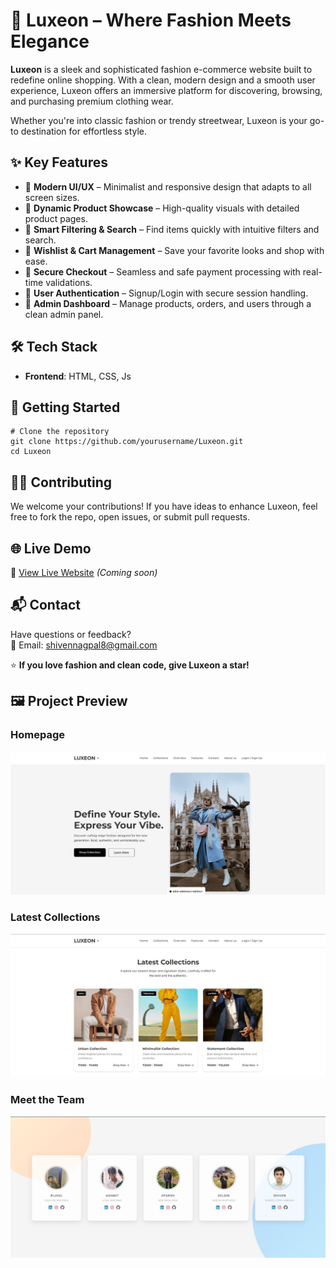 <h1>👗 Luxeon – Where Fashion Meets Elegance</h1>

<p><strong>Luxeon</strong> is a sleek and sophisticated fashion e-commerce website built to redefine online shopping. With a clean, modern design and a smooth user experience, Luxeon offers an immersive platform for discovering, browsing, and purchasing premium clothing wear.</p>

<p>Whether you're into classic fashion or trendy streetwear, Luxeon is your go-to destination for effortless style.</p>

<h2>✨ Key Features</h2>
<ul>
  <li>🔸 <strong>Modern UI/UX</strong> – Minimalist and responsive design that adapts to all screen sizes.</li>
  <li>🔸 <strong>Dynamic Product Showcase</strong> – High-quality visuals with detailed product pages.</li>
  <li>🔸 <strong>Smart Filtering & Search</strong> – Find items quickly with intuitive filters and search.</li>
  <li>🔸 <strong>Wishlist & Cart Management</strong> – Save your favorite looks and shop with ease.</li>
  <li>🔸 <strong>Secure Checkout</strong> – Seamless and safe payment processing with real-time validations.</li>
  <li>🔸 <strong>User Authentication</strong> – Signup/Login with secure session handling.</li>
  <li>🔸 <strong>Admin Dashboard</strong> – Manage products, orders, and users through a clean admin panel.</li>
</ul>

<h2>🛠 Tech Stack</h2>
<ul>
  <li><strong>Frontend</strong>: HTML, CSS, Js</li>
</ul>

<h2>🚀 Getting Started</h2>

<pre><code># Clone the repository
git clone https://github.com/yourusername/Luxeon.git
cd Luxeon
</code></pre>

<h2>🧑‍💻 Contributing</h2>
<p>We welcome your contributions! If you have ideas to enhance Luxeon, feel free to fork the repo, open issues, or submit pull requests.</p>

<h2>🌐 Live Demo</h2>
<p>🔗 <a href="#">View Live Website</a> <em>(Coming soon)</em></p>

<h2>📬 Contact</h2>
<p>Have questions or feedback?<br>
📧 Email: <a href="shivennagpal8@gogle.com">shivennagpal8@gmail.com</a><br>

<p>⭐️ <strong>If you love fashion and clean code, give Luxeon a star!</strong></p>

## 🖼️ Project Preview

### Homepage
![Homepage](./photos/Luxeon-1.jpg)

### Latest Collections
![Collections](./photos/Luxeon-2.jpg)

### Meet the Team
![Team Section](./photos/Luxeon-3.jpg)
